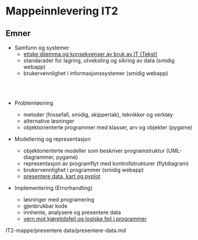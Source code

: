 # Mappeinnlevering IT2

## Emner

- Samfunn og systemer
    - [etiske dilemma og konsekvenser av bruk av IT (Tekst)](./Samfunn-og-systemer/Et-dystopisk-haap.md)
    - standarader for lagring, utveksling og sikring av data (smidig webapp)
    - brukervennlighet i informasjonssystemer (smidig webapp)
 <br>
 </br>
  
- Problemløsning
    - metoder (fossefall, smidig, skippertak), teknikker og verktøy
    - alternative løsninger
    - objektorienterte programmer med klasser, arv og objekter (pygame)


- Modellering og representasjon 
    - objektorienterte modeller som beskriver programstruktur (UML-diagrammer, pygame)
    - representasjon av programflyt med kontrollstrukturer (flytdiagram)
    - brukervennlighet i programmer (smidig webapp)
    - [presentere data, kart og pyplot](./presentere-data/presentere-data.md)






- Implementering (Errorhandling)
    - løsninger med programering 
    - gjenbrukbar kode
    - innhente, analysere og presentere data
    - [vern mot kjøretidsfeil og logiske feil i programmer](./implementering/feilhaandtering.md)


IT2-mappe/presentere data/presentere-data.md
